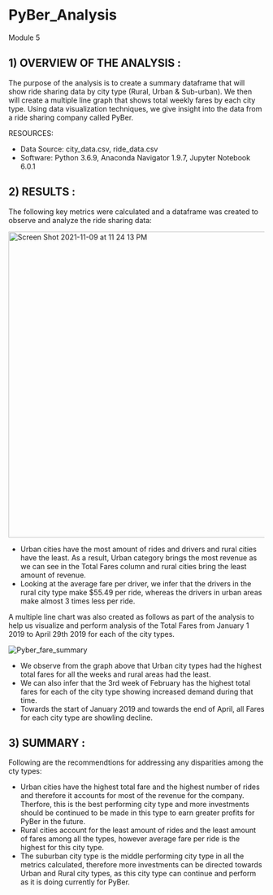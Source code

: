 # PyBer_Analysis
Module 5

## 1) OVERVIEW OF THE ANALYSIS :

The purpose of the analysis is to create a summary dataframe that will show ride sharing data by city type (Rural, Urban & Sub-urban). We then will create a multiple line graph that shows total weekly fares by each city type. Using data visualization techniques, we give insight into the data from a ride sharing company called PyBer.

RESOURCES:

  * Data Source: city_data.csv, ride_data.csv
  * Software: Python 3.6.9, Anaconda Navigator 1.9.7, Jupyter Notebook 6.0.1

## 2) RESULTS :

The following key metrics were calculated and a dataframe was created to observe and analyze the ride sharing data:

<img width="601" alt="Screen Shot 2021-11-09 at 11 24 13 PM" src="https://user-images.githubusercontent.com/91294352/141049669-8c224f27-c27a-4500-8a20-eb228ff1e714.png">

* Urban cities have the most amount of rides and drivers and rural cities have the least. As a result, Urban category brings the most revenue as we can see in the Total Fares column and rural cities bring the least amount of revenue.
* Looking at the average fare per driver, we infer that the drivers in the rural city type make $55.49 per ride, whereas the drivers in urban areas make almost 3 times less per ride.

A multiple line chart was also created as follows as part of the analysis to help us visualize and perform analysis of the Total Fares from January 1 2019 to April 29th 2019 for each of the city types. 

![Pyber_fare_summary](https://user-images.githubusercontent.com/91294352/141050238-2d7430bc-463b-45f9-b58c-c15b023d68ef.png)

* We observe from the graph above that Urban city types had the highest total fares for all the weeks and rural areas had the least. 
* We can also infer that the 3rd week of February has the highest total fares for each of the city type showing increased demand during that time. 
* Towards the start of January 2019 and towards the end of April, all Fares for each city type are showling decline.

## 3) SUMMARY :

Following are the recommendtions for addressing any disparities among the cty types:

* Urban cities have the highest total fare and the highest number of rides and therefore it accounts for most of the revenue for the company. Therfore, this is the best performing city type and more investments should be continued to be made in this type to earn greater profits for PyBer in the future.
* Rural cities account for the least amount of rides and the least amount of fares among all the types, however average fare per ride is the highest for this city type. 
* The suburban city type is the middle performing city type in all the metrics calculated, therefore more investments can be directed towards Urban and Rural city types, as this city type can continue and perform as it is doing currently for PyBer.
